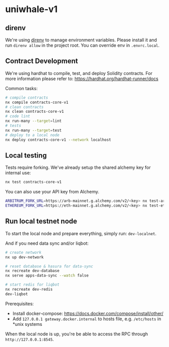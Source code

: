 # uniwhale-v1

## direnv

We're using [direnv](https://direnv.net/) to manage environment variables. Please install it and run `direnv allow` in the project root. You can override env in `.envrc.local`.

## Contract Development

We're using hardhat to compile, test, and deploy Solidity contracts.
For more information please refer to: https://hardhat.org/hardhat-runner/docs

Common tasks:

```bash
# compile contracts
nx compile contracts-core-v1
# clean contracts
nx clean contracts-core-v1
# code lint
nx run-many --target=lint
# tests
nx run-many --target=test
# deploy to a local node
nx deploy contracts-core-v1 --network localhost
```

## Local testing

Tests require forking. We've already setup the shared alchemy key for internal use:

```bash
nx test contracts-core-v1
```

You can also use your API key from Alchemy.

```bash
ARBITRUM_FORK_URL=https://arb-mainnet.g.alchemy.com/v2/<key> nx test-arb contracts-core-v1
ETHEREUM_FORK_URL=https://eth-mainnet.g.alchemy.com/v2/<key> nx test-eth contracts-core-v1
```

## Run local testnet node

To start the local node and prepare everything, simply run: `dev-localnet`.

And if you need data sync and/or liqbot:

```bash
# create network
nx up dev-network

# reset database & hasura for data-sync
nx recreate dev-database
nx serve apps-data-sync --watch false

# start redis for liqbot
nx recreate dev-redis
dev-liqbot
```

Prerequisites:

- Install docker-compose: https://docs.docker.com/compose/install/other/
- Add `127.0.0.1 gateway.docker.internal` to hosts file, e.g. `/etc/hosts` in \*unix systems

When the local node is up, you're be able to access the RPC through `http://127.0.0.1:8545`.
